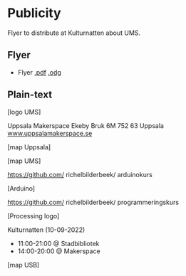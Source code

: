 # Publicity

Flyer to distribute at Kulturnatten about UMS.

## Flyer

 * Flyer [.pdf](20220910_kulturnatten.pdf) [.odg](20220910_kulturnatten.odg)

## Plain-text

[logo UMS]

Uppsala Makerspace
Ekeby Bruk 6M
752 63 Uppsala
www.uppsalamakerspace.se

[map Uppsala]

[map UMS]

https://github.com/
  richelbilderbeek/
  arduinokurs

[Arduino]

https://github.com/
  richelbilderbeek/
  programmeringskurs

[Processing logo]

Kulturnatten
(10-09-2022)

 * 11:00-21:00 
   @ Stadbibliotek
 * 14:00-20:00 
   @ Makerspace

[map USB]
